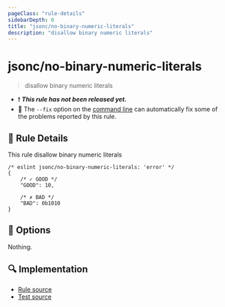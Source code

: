 ```yaml
---
pageClass: "rule-details"
sidebarDepth: 0
title: "jsonc/no-binary-numeric-literals"
description: "disallow binary numeric literals"
---
```

# jsonc/no-binary-numeric-literals

> disallow binary numeric literals

- :exclamation: <badge text="This rule has not been released yet." vertical="middle" type="error"> ***This rule has not been released yet.*** </badge>
- :wrench: The `--fix` option on the [command line](https://eslint.org/docs/user-guide/command-line-interface#fixing-problems) can automatically fix some of the problems reported by this rule.

## :book: Rule Details

This rule disallow binary numeric literals

<eslint-code-block fix>

<!-- eslint-skip -->

```json5
/* eslint jsonc/no-binary-numeric-literals: 'error' */
{
    /* ✓ GOOD */
    "GOOD": 10,

    /* ✗ BAD */
    "BAD": 0b1010
}
```

</eslint-code-block>

## :wrench: Options

Nothing.

## :mag: Implementation

- [Rule source](https://github.com/ota-meshi/eslint-plugin-jsonc/blob/master/lib/rules/no-binary-numeric-literals.ts)
- [Test source](https://github.com/ota-meshi/eslint-plugin-jsonc/blob/master/tests/lib/rules/no-binary-numeric-literals.ts)
